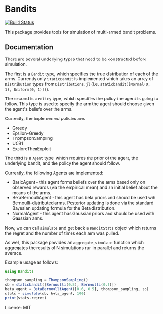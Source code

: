 # Bandits

[![Build Status](https://travis-ci.org/rawls238/Bandits.jl.svg?branch=master)](https://travis-ci.org/rawls238/Bandits.jl)

This package provides tools for simulation of multi-armed bandit problems.

## Documentation

There are several underlying types that need to be constructed before simulation.

The first is a `Bandit` type, which specifies the true distribution of each of the arms. Currently only `StaticBandit` is implemented which takes an array of `Distribution` types from `Distributions.jl` (i.e. `staticbandit([Normal(0, 1), Uniform(0, 1)])`).

The second is a `Policy` type, which specifies the policy the agent is going to follow. This type is used to specify the arm the agent should choose given the agent's beliefs over the arms.

Currently, the implemented policies are:
* Greedy
* Epsilon-Greedy
* ThompsonSampling
* UCB1
* ExploreThenExploit

The third is a `Agent` type, which requires the prior of the agent, the underlying bandit, and the policy the agent should follow. 

Currently, the following Agents are implemented:
* BasicAgent - this agent forms beliefs over the arms based only on observed rewards (via the empirical mean) and an initial belief about the means of the arms.
* BetaBernoulliAgent - this agent has beta priors and should be used wih Bernoulli-distributed arms. Posterior updating is done via the standard Bayesian updating formula for the Beta distribution.
* NormalAgent - this agent has Gaussian priors and should be used with Gaussian arms.

Now, we can call `simulate` and get back a `BanditStats` object which returns the regret and the number of times each arm was pulled.

As well, this package provides an `aggregate_simulate` function which aggregates the results of N simulations run in parallel and returns the average.

Example usage as follows:
```julia
using Bandits

thompson_sampling = ThompsonSampling()
sb = staticbandit([Bernoulli(0.5), Bernoulli(0.6)])
beta_agent = BetaBernoulliAgent([0.6, 0.5], thompson_sampling, sb)
stats = simulate(sb, beta_agent, 100)
print(stats.regret)
```

License: MIT
